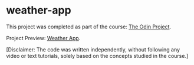 # weather-app

This project was completed as part of the course: [The Odin Project](https://www.theodinproject.com/lessons/node-path-javascript-weather-app).

Project Preview: [Weather App](https://dasha-solomkina.github.io/weather-app/).

[Disclaimer: The code was written independently, without following any video or text tutorials, solely based on the concepts studied in the course.]

